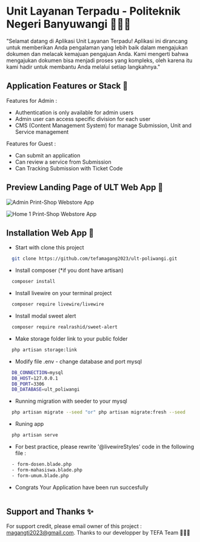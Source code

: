 
# Unit Layanan Terpadu - Politeknik Negeri Banyuwangi 🧑🏻‍🎓

"Selamat datang di Aplikasi Unit Layanan Terpadu! Aplikasi ini dirancang untuk memberikan Anda pengalaman yang lebih baik dalam mengajukan dokumen dan melacak kemajuan pengajuan Anda. Kami mengerti bahwa mengajukan dokumen bisa menjadi proses yang kompleks, oleh karena itu kami hadir untuk membantu Anda melalui setiap langkahnya."


## Application Features or Stack 🤖

Features for Admin :
- Authentication is only available for admin users
- Admin user can access specific division for each user
- CMS (Content Management System) for manage Submission, Unit and Service management

Features for Guest :
- Can submit an application
- Can review a service from Submission
- Can Tracking Submission with Ticket Code
## Preview Landing Page of ULT Web App 🚀

![Admin Print-Shop Webstore App](https://i.postimg.cc/4dQytnp8/ult-1.png)

![Home 1 Print-Shop Webstore App](https://i.postimg.cc/pr0dG7Gz/ult-2.png)


## Installation Web App 📌

- Start with clone this project
```bash
  git clone https://github.com/tefamagang2023/ult-poliwangi.git
```
- Install composer (*if you dont have artisan)
```bash
  composer install
```
- Install livewire on your terminal project
```bash
  composer require livewire/livewire

```
- Install modal sweet alert
```bash
  composer require realrashid/sweet-alert

```
- Make storage folder link to your public folder
```bash
  php artisan storage:link

```
- Modify file .env - change database and port mysql 
```bash
  DB_CONNECTION=mysql
  DB_HOST=127.0.0.1
  DB_PORT=3306
  DB_DATABASE=ult_poliwangi   

```
- Running migration with seeder to your mysql 
```bash
  php artisan migrate --seed "or" php artisan migrate:fresh --seed

```
- Runing app
```bash
  php artisan serve

```
- For best practice, please rewrite '@livewireStyles' code in the following file :
```bash
  - form-dosen.blade.php
  - form-mahasiswa.blade.php
  - form-umum.blade.php

```
- Congrats Your Application have been run succesfully
```bash
```
## Support and Thanks ✨

For support credit, please email owner of this project : magangti2023@gmail.com. Thanks to our developper by TEFA Team 🎉🎉🎉

